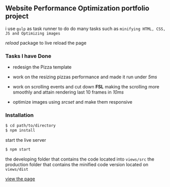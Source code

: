 ## Website Performance Optimization portfolio project

i use `gulp` as task runner to do do many tasks such as 
`minifying HTML, CSS, JS and Optimizing images`

*reload* package to live reload the page

### Tasks I have Done

* redesign the Pizza template

* work on the resizing pizzas performance and made it run under *5ms*

* work on scrolling events and cut down **FSL** making the scrolling more smoothly and attain rendering last 10 frames in *10ms*

* optimize images using *srcset* and make them responsive


### Installation

```bash
$ cd path/to/directory
$ npm install
```
start the live server
```bash
$ npm start
```

the developing folder that contains the code located into `views/src`
the production folder that contains the minified code version located on `views/dist`



[view the page](https://hosamsam.github.io/web-mobile-optimization/views/dist/pizza.html)
